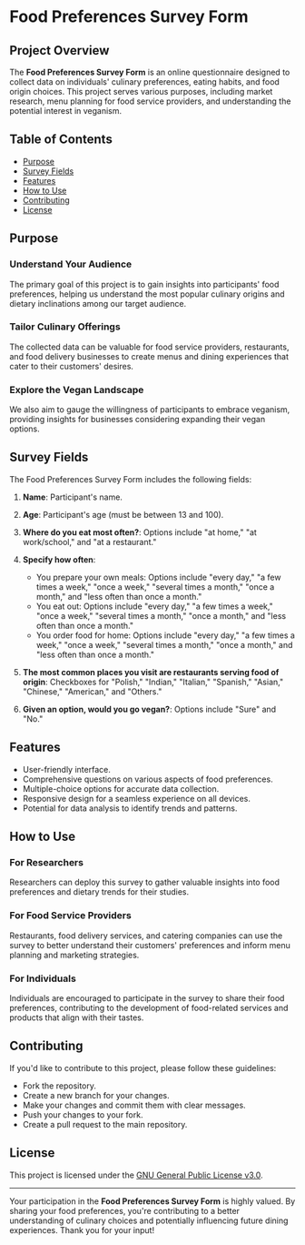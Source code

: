 # Food Preferences Survey Form

## Project Overview

The **Food Preferences Survey Form** is an online questionnaire designed to collect data on individuals' culinary preferences, eating habits, and food origin choices. This project serves various purposes, including market research, menu planning for food service providers, and understanding the potential interest in veganism.

## Table of Contents

- [Purpose](#purpose)
- [Survey Fields](#survey-fields)
- [Features](#features)
- [How to Use](#how-to-use)
- [Contributing](#contributing)
- [License](#license)

## Purpose

### Understand Your Audience

The primary goal of this project is to gain insights into participants' food preferences, helping us understand the most popular culinary origins and dietary inclinations among our target audience.

### Tailor Culinary Offerings

The collected data can be valuable for food service providers, restaurants, and food delivery businesses to create menus and dining experiences that cater to their customers' desires.

### Explore the Vegan Landscape

We also aim to gauge the willingness of participants to embrace veganism, providing insights for businesses considering expanding their vegan options.

## Survey Fields

The Food Preferences Survey Form includes the following fields:

1. **Name**: Participant's name.

2. **Age**: Participant's age (must be between 13 and 100).

3. **Where do you eat most often?**: Options include "at home," "at work/school," and "at a restaurant."

4. **Specify how often**:
   - You prepare your own meals: Options include "every day," "a few times a week," "once a week," "several times a month," "once a month," and "less often than once a month."
   - You eat out: Options include "every day," "a few times a week," "once a week," "several times a month," "once a month," and "less often than once a month."
   - You order food for home: Options include "every day," "a few times a week," "once a week," "several times a month," "once a month," and "less often than once a month."

5. **The most common places you visit are restaurants serving food of origin**: Checkboxes for "Polish," "Indian," "Italian," "Spanish," "Asian," "Chinese," "American," and "Others."

6. **Given an option, would you go vegan?**: Options include "Sure" and "No."

## Features

- User-friendly interface.
- Comprehensive questions on various aspects of food preferences.
- Multiple-choice options for accurate data collection.
- Responsive design for a seamless experience on all devices.
- Potential for data analysis to identify trends and patterns.

## How to Use

### For Researchers

Researchers can deploy this survey to gather valuable insights into food preferences and dietary trends for their studies.

### For Food Service Providers

Restaurants, food delivery services, and catering companies can use the survey to better understand their customers' preferences and inform menu planning and marketing strategies.

### For Individuals

Individuals are encouraged to participate in the survey to share their food preferences, contributing to the development of food-related services and products that align with their tastes.

## Contributing

If you'd like to contribute to this project, please follow these guidelines:
- Fork the repository.
- Create a new branch for your changes.
- Make your changes and commit them with clear messages.
- Push your changes to your fork.
- Create a pull request to the main repository.

## License

This project is licensed under the [GNU General Public License v3.0](LICENSE-GPL-3.0.txt).

---

Your participation in the **Food Preferences Survey Form** is highly valued. By sharing your food preferences, you're contributing to a better understanding of culinary choices and potentially influencing future dining experiences. Thank you for your input!
